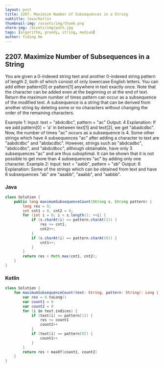 ```yaml
---
layout: post
title: 2207. Maximize Number of Subsequences in a String
subtitle: Java/Kotlin
thumbnail-img: /assets/img/thumb.png
share-img: /assets/img/path.jpg
tags: [algorithm, greedy, string, medium]
author: Yiding He
---
```

## 2207. Maximize Number of Subsequences in a String
You are given a 0-indexed string text and another 0-indexed string pattern of length 2, both of which consist of only lowercase English letters.
You can add either pattern[0] or pattern[1] anywhere in text exactly once. Note that the character can be added even at the beginning or at the end of text.
Return the maximum number of times pattern can occur as a subsequence of the modified text.
A subsequence is a string that can be derived from another string by deleting some or no characters without changing the order of the remaining characters.
 
Example 1:
Input: text = "abdcdbc", pattern = "ac"
Output: 4
Explanation:
If we add pattern[0] = 'a' in between text[1] and text[2], we get "abadcdbc". Now, the number of times "ac" occurs as a subsequence is 4.
Some other strings which have 4 subsequences "ac" after adding a character to text are "aabdcdbc" and "abdacdbc".
However, strings such as "abdcadbc", "abdccdbc", and "abdcdbcc", although obtainable, have only 3 subsequences "ac" and are thus suboptimal.
It can be shown that it is not possible to get more than 4 subsequences "ac" by adding only one character.
Example 2:
Input: text = "aabb", pattern = "ab"
Output: 6
Explanation:
Some of the strings which can be obtained from text and have 6 subsequences "ab" are "aaabb", "aaabb", and "aabbb".
### Java
```java
class Solution {
    public long maximumSubsequenceCount(String s, String pattern) {
        long res = 0;
        int cnt1 = 0, cnt2 = 0;
        for (int i = 0; i < s.length(); ++i) {
            if (s.charAt(i) == pattern.charAt(1)) {
                res += cnt1;
                cnt2++;
            }
            if (s.charAt(i) == pattern.charAt(0)) {
                cnt1++;
            }
        }
        return res + Math.max(cnt1, cnt2);
    }
}
```
### Kotlin
```kotlin
class Solution {
    fun maximumSubsequenceCount(text: String, pattern: String): Long {
        var res = 0.toLong()
        var count1 = 0
        var count2 = 0
        for (i in text.indices) {
            if (text[i] == pattern[1]) {
                res += count1
                count2++
            }
            if (text[i] == pattern[0]) {
                count1++
            }
        }
        return res + maxOf(count1, count2)
    }
}
```
